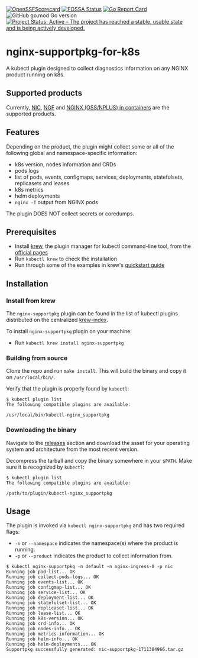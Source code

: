 [![OpenSSFScorecard](https://api.securityscorecards.dev/projects/github.com/nginxinc/nginx-supportpkg-for-k8s/badge)](https://scorecard.dev/viewer/?uri=github.com/nginxinc/nginx-supportpkg-for-k8s)
[![FOSSA Status](https://app.fossa.com/api/projects/custom%2B5618%2Fgithub.com%2Fnginxinc%2Fnginx-supportpkg-for-k8s.svg?type=shield)](https://app.fossa.com/projects/custom%2B5618%2Fgithub.com%2Fnginxinc%2Fnginx-supportpkg-for-k8s?ref=badge_shield)
[![Go Report Card](https://goreportcard.com/badge/github.com/nginxinc/nginx-supportpkg-for-k8s)](https://goreportcard.com/report/github.com/nginxinc/nginx-supportpkg-for-k8s)
![GitHub go.mod Go version](https://img.shields.io/github/go-mod/go-version/nginxinc/nginx-supportpkg-for-k8s?logo=go)
[![Project Status: Active – The project has reached a stable, usable state and is being actively developed.](https://www.repostatus.org/badges/latest/active.svg)](https://www.repostatus.org/#active)


# nginx-supportpkg-for-k8s

A kubectl plugin designed to collect diagnostics information on any NGINX product running on k8s. 

## Supported products

Currently, [NIC](https://github.com/nginxinc/kubernetes-ingress), [NGF](https://github.com/nginxinc/nginx-gateway-fabric) and [NGINX (OSS/NPLUS) in containers](https://github.com/nginx/nginx) are the supported products.

## Features

Depending on the product, the plugin might collect some or all of the following global and namespace-specific information:

- k8s version, nodes information and CRDs
- pods logs
- list of pods, events, configmaps, services, deployments, statefulsets, replicasets and leases
- k8s metrics
- helm deployments
- `nginx -T` output from NGINX pods

The plugin DOES NOT collect secrets or coredumps.

## Prerequisites
* Install [krew](https://krew.sigs.k8s.io), the plugin manager for kubectl command-line tool, from the [official pages](https://krew.sigs.k8s.io/docs/user-guide/setup/install/)
* Run `kubectl krew` to check the installation
* Run through some of the examples in krew's [quickstart guide](https://krew.sigs.k8s.io/docs/user-guide/quickstart/)

## Installation

### Install from krew
The `nginx-supportpkg` plugin can be found in the list of kubectl plugins distributed on the centralized [krew-index](https://sigs.k8s.io/krew-index).

To install `nginx-supportpkg` plugin on your machine:
* Run `kubectl krew install nginx-supportpkg`


### Building from source
Clone the repo and run `make install`. This will build the binary and copy it on `/usr/local/bin/`.

Verify that the plugin is properly found by `kubectl`:

```
$ kubectl plugin list
The following compatible plugins are available:

/usr/local/bin/kubectl-nginx_supportpkg
```

### Downloading the binary

Navigate to the [releases](https://github.com/nginxinc/nginx-supportpkg-for-k8s/releases) section and download the asset for your operating system and architecture from the most recent version. 

Decompress the tarball and copy the binary somewhere in your `$PATH`. Make sure it is recognized by `kubectl`:

```
$ kubectl plugin list
The following compatible plugins are available:

/path/to/plugin/kubectl-nginx_supportpkg
```

## Usage

The plugin is invoked via `kubectl nginx-supportpkg` and has two required flags:

* `-n` or `--namespace` indicates the namespace(s) where the product is running.
* `-p` or `--product` indicates the product to collect information from.


```
$ kubectl nginx-supportpkg -n default -n nginx-ingress-0 -p nic
Running job pod-list... OK
Running job collect-pods-logs... OK
Running job events-list... OK
Running job configmap-list... OK
Running job service-list... OK
Running job deployment-list... OK
Running job statefulset-list... OK
Running job replicaset-list... OK
Running job lease-list... OK
Running job k8s-version... OK
Running job crd-info... OK
Running job nodes-info... OK
Running job metrics-information... OK
Running job helm-info... OK
Running job helm-deployments... OK
Supportpkg successfully generated: nic-supportpkg-1711384966.tar.gz

```